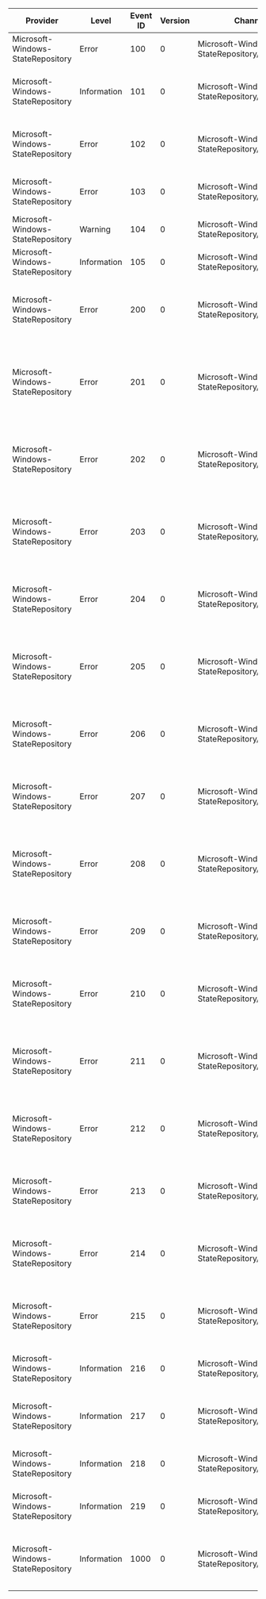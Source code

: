 Provider                           |  Level        |  Event ID  |  Version  |  Channel                                        |  Task                                  |  Opcode  |  Keyword                                              |  Message
-----------------------------------|---------------|------------|-----------|-------------------------------------------------|----------------------------------------|----------|-------------------------------------------------------|---------------------------------------------------------------------------------------------
Microsoft-Windows-StateRepository  |  Error        |  100       |  0        |  Microsoft-Windows-StateRepository/Operational  |  StateRepository.Task.DataAccessLayer  |          |  StateRepository Keyword                              |  Error {ErrorCode}: {SQL}
Microsoft-Windows-StateRepository  |  Information  |  101       |  0        |  Microsoft-Windows-StateRepository/Operational  |  StateRepository.Task.DataAccessLayer  |          |  StateRepository Keyword                              |  [P:{ProcessId} T:{ThreadId}] Trace: Executing SQL '{SQL}'
Microsoft-Windows-StateRepository  |  Error        |  102       |  0        |  Microsoft-Windows-StateRepository/Operational  |  StateRepository.Task.DataAccessLayer  |          |  StateRepository Keyword                              |  Error {ErrorCode}: Failed to open settings at HKLM\{Subkey}
Microsoft-Windows-StateRepository  |  Error        |  103       |  0        |  Microsoft-Windows-StateRepository/Operational  |  StateRepository.Task.DataAccessLayer  |          |  StateRepository Keyword                              |  Error {ErrorCode}: Failed to read setting {Name}
Microsoft-Windows-StateRepository  |  Warning      |  104       |  0        |  Microsoft-Windows-StateRepository/Operational  |  StateRepository.Task.DataAccessLayer  |          |  StateRepository Keyword                              |  Error {ErrorCode}: {SQL}
Microsoft-Windows-StateRepository  |  Information  |  105       |  0        |  Microsoft-Windows-StateRepository/Operational  |  StateRepository.Task.DataAccessLayer  |          |  StateRepository Keyword                              |  Error {ErrorCode}: {SQL}
Microsoft-Windows-StateRepository  |  Error        |  200       |  0        |  Microsoft-Windows-StateRepository/Operational  |  StateRepository.Task.DataAccessLayer  |          |  StateRepository Keyword                              |  Error {ErrorCode}: {Entity}.{Method}() failed [WorkId={WorkId}]
Microsoft-Windows-StateRepository  |  Error        |  201       |  0        |  Microsoft-Windows-StateRepository/Operational  |  StateRepository.Task.DataAccessLayer  |          |  StateRepository Keyword                              |  Error {ErrorCode}: {Entity}.{Method}(Id={Id}, Revision={Revision}) failed [WorkId={WorkId}]
Microsoft-Windows-StateRepository  |  Error        |  202       |  0        |  Microsoft-Windows-StateRepository/Operational  |  StateRepository.Task.DataAccessLayer  |          |  StateRepository Keyword                              |  Error {ErrorCode}: {Entity}.{Method}(Id={Id}) failed [WorkId={WorkId}]
Microsoft-Windows-StateRepository  |  Error        |  203       |  0        |  Microsoft-Windows-StateRepository/Operational  |  StateRepository.Task.DataAccessLayer  |          |  StateRepository Keyword                              |  Error {ErrorCode}: {Entity}.{Method}(Id={Id}) failed [WorkId={WorkId}]
Microsoft-Windows-StateRepository  |  Error        |  204       |  0        |  Microsoft-Windows-StateRepository/Operational  |  StateRepository.Task.DataAccessLayer  |          |  StateRepository Keyword                              |  Error {ErrorCode}: {Entity}.{Method}() failed [WorkId={WorkId}]
Microsoft-Windows-StateRepository  |  Error        |  205       |  0        |  Microsoft-Windows-StateRepository/Operational  |  StateRepository.Task.DataAccessLayer  |          |  StateRepository Keyword                              |  Error {ErrorCode}: {Entity}.{Method}(Id={Id}) failed [WorkId={WorkId}]
Microsoft-Windows-StateRepository  |  Error        |  206       |  0        |  Microsoft-Windows-StateRepository/Operational  |  StateRepository.Task.DataAccessLayer  |          |  StateRepository Keyword                              |  Error {ErrorCode}: {Entity}.{Method} failed [WorkId={WorkId}]
Microsoft-Windows-StateRepository  |  Error        |  207       |  0        |  Microsoft-Windows-StateRepository/Operational  |  StateRepository.Task.DataAccessLayer  |          |  StateRepository Keyword                              |  Error {ErrorCode}: {Entity}.{Method}() failed [WorkId={WorkId}]
Microsoft-Windows-StateRepository  |  Error        |  208       |  0        |  Microsoft-Windows-StateRepository/Operational  |  StateRepository.Task.DataAccessLayer  |          |  StateRepository Keyword                              |  Error {ErrorCode}: {Entity}.{Method}(Id={Id}) failed [WorkId={WorkId}]
Microsoft-Windows-StateRepository  |  Error        |  209       |  0        |  Microsoft-Windows-StateRepository/Operational  |  StateRepository.Task.DataAccessLayer  |          |  StateRepository Keyword                              |  Error {ErrorCode}: {Entity}.{Method} failed [WorkId={WorkId}]
Microsoft-Windows-StateRepository  |  Error        |  210       |  0        |  Microsoft-Windows-StateRepository/Operational  |  StateRepository.Task.DataAccessLayer  |          |  StateRepository Keyword                              |  Error {ErrorCode}: {Entity}.{Method} failed [WorkId={WorkId}]
Microsoft-Windows-StateRepository  |  Error        |  211       |  0        |  Microsoft-Windows-StateRepository/Operational  |  StateRepository.Task.DataAccessLayer  |          |  StateRepository Keyword                              |  Error {ErrorCode}: {Entity}.{Method}(Id={Id}) failed [WorkId={WorkId}]
Microsoft-Windows-StateRepository  |  Error        |  212       |  0        |  Microsoft-Windows-StateRepository/Operational  |  StateRepository.Task.DataAccessLayer  |          |  StateRepository Keyword                              |  Error {ErrorCode}: {Entity}.{Method} failed [WorkId={WorkId}]
Microsoft-Windows-StateRepository  |  Error        |  213       |  0        |  Microsoft-Windows-StateRepository/Operational  |  StateRepository.Task.WinRTAPI         |          |  StateRepository Keyword                              |  Error {ErrorCode}: {Entity}.{Method} failed [ClientId={ClientId}]
Microsoft-Windows-StateRepository  |  Error        |  214       |  0        |  Microsoft-Windows-StateRepository/Operational  |  StateRepository.Task.WinRTAPI         |          |  StateRepository Keyword                              |  Blocking requests [Options={Options}, ClientId={ProcessId}]
Microsoft-Windows-StateRepository  |  Error        |  215       |  0        |  Microsoft-Windows-StateRepository/Operational  |  StateRepository.Task.WinRTAPI         |          |  StateRepository Keyword                              |  Unblocking requests [Options={Options}, ClientId={ProcessId}]
Microsoft-Windows-StateRepository  |  Information  |  216       |  0        |  Microsoft-Windows-StateRepository/Operational  |  StateRepository.Task.WinRTAPI         |          |  StateRepository Keyword                              |  StateRepository service started [ProcessId={ProcessId}]
Microsoft-Windows-StateRepository  |  Information  |  217       |  0        |  Microsoft-Windows-StateRepository/Operational  |  StateRepository.Task.WinRTAPI         |          |  StateRepository Keyword                              |  StateRepository service stopped [ProcessId={ProcessId}]
Microsoft-Windows-StateRepository  |  Information  |  218       |  0        |  Microsoft-Windows-StateRepository/Debug        |  StateRepository.Task.WinRTAPI         |          |  StateRepository Keyword                              |  Repository initialized [ProcessId={ProcessId}]
Microsoft-Windows-StateRepository  |  Information  |  219       |  0        |  Microsoft-Windows-StateRepository/Debug        |  StateRepository.Task.WinRTAPI         |          |  StateRepository Keyword                              |  Repository shutdown [ProcessId={ProcessId}]
Microsoft-Windows-StateRepository  |  Information  |  1000      |  0        |  Microsoft-Windows-StateRepository/Diagnostic   |  StateRepository.Task.DataAccessLayer  |          |  StateRepository Keyword StateRepositoryPerf Keyword  |  [P:{ProcessId} T:{ThreadId}] Profile: {ElapsedTime} msec to run SQL '{SQL}'